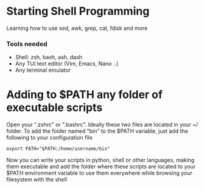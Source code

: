# Starting Shell Programming
Learning how to use sed, awk, grep, cat, fdisk and more

### Tools needed
- Shell: zsh, bash, ash, dash
- Any TUI text editor (Vim, Emacs, Nano ..)
- Any terminal emulator

# Adding to $PATH any folder of executable scripts

Open your ".zshrc" or ".bashrc". Ideally these two files are located in your ~/ folder.
To add the folder named "bin" to the $PATH variable, just add the following to your configuration file

```shell
export PATH="$PATH:/home/username/bin"
```

Now you can write your scripts in python, shell or other languages, making them executable and add
the folder where these scripts are located to your $PATH environment variable to use them everywhere while
browsing your filesystem with the shell